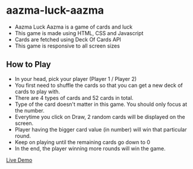 # aazma-luck-aazma

- Aazma Luck Aazma is a game of cards and luck
- This game is made using HTML, CSS and Javascript
- Cards are fetched using Deck Of Cards API
- This game is responsive to all screen sizes

## How to Play

- In your head, pick your player (Player 1 / Player 2)
- You first need to shuffle the cards so that you can get a new deck of cards to play with.
- There are 4 types of cards and 52 cards in total.
- Type of the card doesn't matter in this game. You should only focus at the number.
- Everytime you click on Draw, 2 random cards will be displayed on the screen.
- Player having the bigger card value (in number) will win that particular round.
- Keep on playing until the remaining cards go down to 0
- In the end, the player winning more rounds will win the game.

[Live Demo](https://fahad-masood.github.io/aazma-luck-aazma)
